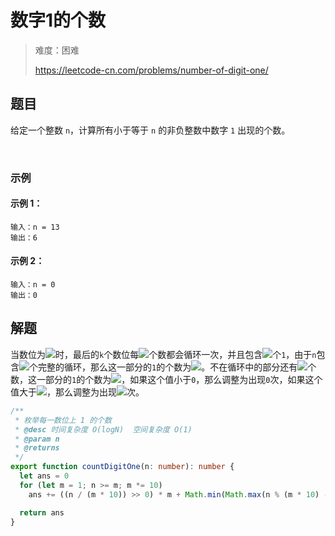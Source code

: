 # 数字1的个数

> 难度：困难
>
> https://leetcode-cn.com/problems/number-of-digit-one/

## 题目

给定一个整数 `n`，计算所有小于等于 `n` 的非负整数中数字 `1` 出现的个数。

 
### 示例

#### 示例 1：

```
输入：n = 13
输出：6
```

#### 示例 2：

```
输入：n = 0
输出：0
```

## 解题

当数位为<img style="background: #fff" src="https://latex.codecogs.com/svg.latex?10^k" />时，最后的`k`个数位每<img style="background: #fff" src="https://latex.codecogs.com/svg.latex?10^{k+1}" />个数都会循环一次，并且包含<img style="background: #fff" src="https://latex.codecogs.com/svg.latex?10^k" />个`1`，由于`n`包含<img style="background: #fff" src="https://latex.codecogs.com/svg.latex?[\frac{n}{10^{k+1}}]" />个完整的循环，那么这一部分的`1`的个数为<img style="background: #fff" src="https://latex.codecogs.com/svg.latex?[\frac{n}{10^{k+1}}]\times10^k" />。不在循环中的部分还有<img style="background: #fff" src="https://latex.codecogs.com/svg.latex?n\mod10^{k+1}" />个数，这一部分的`1`的个数为<img style="background: #fff" src="https://latex.codecogs.com/svg.latex?n\mod10^{k+1}-10^k+1" />，如果这个值小于`0`，那么调整为出现`0`次，如果这个值大于<img style="background: #fff" src="https://latex.codecogs.com/svg.latex?10^k" />，那么调整为出现<img style="background: #fff" src="https://latex.codecogs.com/svg.latex?10^k" />次。

```ts
/**
 * 枚举每一数位上 1 的个数
 * @desc 时间复杂度 O(logN)  空间复杂度 O(1)
 * @param n
 * @returns
 */
export function countDigitOne(n: number): number {
  let ans = 0
  for (let m = 1; n >= m; m *= 10)
    ans += ((n / (m * 10)) >> 0) * m + Math.min(Math.max(n % (m * 10) - m + 1, 0), m)

  return ans
}
```